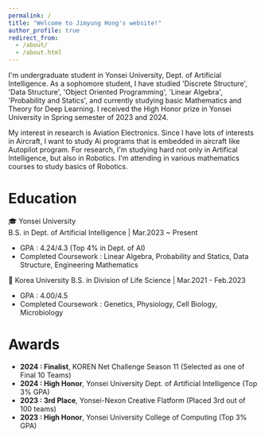 ```yaml
---
permalink: /
title: "Welcome to Jimyung Hong's website!"
author_profile: true
redirect_from: 
  - /about/
  - /about.html
---
```


I'm undergraduate student in Yonsei University, Dept. of Artificial Intelligence. As a sophomore student, I have studied 'Discrete Structure', 'Data Structure', 'Object Oriented Programming', 'Linear Algebra', 'Probability and Statics', and currently studying basic Mathematics and Theory for Deep Learning. I received the High Honor prize in Yonsei University in Spring semester of 2023 and 2024.

My interest in research is Aviation Electronics. Since I have lots of interests in Aircraft, I want to study Ai programs that is embedded in aircraft like Autopilot program. For research, I'm studying hard not only in Artifical Intelligence, but also in Robotics. I'm attending in various mathematics courses to study basics of Robotics.

Education
======

🎓 Yonsei University  
B.S. in Dept. of Artificial Intelligence | Mar.2023 ~ Present  
+ GPA : 4.24/4.3 (Top 4% in Dept. of AI)  
+ Completed Coursework : Linear Algebra, Probability and Statics, Data Structure, Engineering Mathematics


🏫 Korea University
B.S. in Division of Life Science | Mar.2021 - Feb.2023  
+ GPA : 4.00/4.5
+ Completed Coursework : Genetics, Physiology, Cell Biology, Microbiology


Awards
======

- **2024 : Finalist**, KOREN Net Challenge Season 11 (Selected as one of Final 10 Teams)
- **2024 : High Honor**, Yonsei University Dept. of Artificial Intelligence (Top 3% GPA)
- **2023 : 3rd Place**, Yonsei-Nexon Creative Flatform (Placed 3rd out of 100 teams)
- **2023 : High Honor**, Yonsei University College of Computing (Top 3% GPA)
